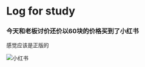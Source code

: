 # Log for study

### 今天和老板讨价还价以60块的价格买到了小红书

感觉应该是正版的

![小红书](https://user-images.githubusercontent.com/39325949/67674567-cd49ad80-f9b7-11e9-8a50-109a55c9467b.jpg)



 

